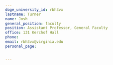 ```yaml
---
doge_university_id: rbh3vx
lastname: Turner
name: Josh
general_position: faculty
position: Assistant Professor, General Faculty
office: 131 Kerchof Hall
phone:
email: rbh3vx@virginia.edu
personal_page:


---
```


